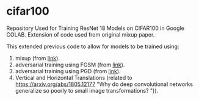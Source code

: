 # cifar100

Repository Used for Training ResNet 18 Models on CIFAR100 in Google COLAB. Extension of code used from original mixup paper.

This extended previous code to allow for models to be trained using:
1. mixup (from [link](https://arxiv.org/abs/1710.09412 "mixup: Beyond Empirical Risk Minimization")).
2. adversarial training using FGSM (from [link](https://arxiv.org/abs/1412.6572 "Explaining and Harnessing Adversarial Examples")).
3. adversarial training using PGD (from [link](https://arxiv.org/pdf/1706.06083 "Towards Deep Learning Models Resistant to Adversarial Attacks")).
4. Vertical and Horizontal Translations (related to https://arxiv.org/abs/1805.12177 "Why do deep convolutional networks generalize so poorly to small image transformations?
")). 
